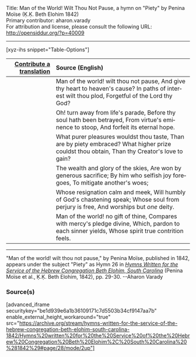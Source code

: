 <html>
<head></head>
<body>
Title: Man of the World! Wilt Thou Not Pause, a hymn on "Piety" by Penina Moïse (Ḳ.Ḳ. Beth Elohim 1842)<br />
Primary contributor: aharon.varady<br />
For attribution and license, please consult the following URL: <a href="http://opensiddur.org/?p=40009">http://opensiddur.org/?p=40009</a>
<p />
<hr />

[xyz-ihs snippet="Table-Options"]<table style="margin-left: auto;margin-right: auto;" class="draggable">
<thead><tr><th id="x" style="text-align: right;"><a href="/translate/" target="_blank" rel="noopener">Contribute a translation</a></th><th style="text-align: left;">Source (English)</th></tr></thead>
<tbody>
<tr><td style="vertical-align:top;">
<div class="liturgy" lang="he" style="text-align: right;">

</div></td>

<td style="vertical-align:top;">
<div class="english" lang="en" style="text-align: left;">
Man of the world! wilt thou not pause, 
And give thy heart to heaven's cause? 
In paths of interest wilt thou plod, 
Forgetful of the Lord thy God? 
</div></td></tr>


<tr><td style="vertical-align:top;">
<div class="liturgy" lang="he" style="text-align: right;">

</div></td>

<td style="vertical-align:top;">
<div class="english" lang="en" style="text-align: left;">
Oh! turn away from life's parade, 
Before thy soul hath been betrayed, 
From virtue's eminence to stoop, 
And forfeit its eternal hope. 
</div></td></tr>


<tr><td style="vertical-align:top;">
<div class="liturgy" lang="he" style="text-align: right;">

</div></td>

<td style="vertical-align:top;">
<div class="english" lang="en" style="text-align: left;">
What purer pleasures wouldst thou taste, 
Than are by piety embraced? 
What higher prize couldst thou obtain, 
Than thy Creator's love to gain? 
</div></td></tr>


<tr><td style="vertical-align:top;">
<div class="liturgy" lang="he" style="text-align: right;">

</div></td>

<td style="vertical-align:top;">
<div class="english" lang="en" style="text-align: left;">
The wealth and glory of the skies, 
Are won by generous sacrifice; 
By him who selfish joy foregoes, 
To mitigate another's woes; 
</div></td></tr>


<tr><td style="vertical-align:top;">
<div class="liturgy" lang="he" style="text-align: right;">

</div></td>

<td style="vertical-align:top;">
<div class="english" lang="en" style="text-align: left;">
Whose resignation calm and meek, 
Will humbly of God's chastening speak; 
Whose soul from perjury is free, 
And worships but <em>one</em> deity. 
</div></td></tr>


<tr><td style="vertical-align:top;">
<div class="liturgy" lang="he" style="text-align: right;">

</div></td>

<td style="vertical-align:top;">
<div class="english" lang="en" style="text-align: left;">
Man of the world! no gift of thine, 
Compares with mercy's pledge divine, 
Which, pardon to each sinner yields, 
Whose spirit true contrition feels.
</div></td></tr>
</tbody></table>

<hr />

"Man of the world! wilt thou not pause," by Penina Moïse, published in 1842, appears under the subject "Piety" as Hymn 26 in <em><a href="/?p=39305">Hymns Written for the Service of the Hebrew Congregation Beth Elohim, South Carolina</a></em> (Penina Moïse et al., Ḳ.Ḳ. Beth Elohim, 1842), pp. 29-30. --Aharon Varady

<h3>Source(s)</h3>

[advanced_iframe securitykey="be1d939e6a1b36109171c7d5503b34cf9147aa7b" enable_external_height_workaround="true" src="https://archive.org/stream/hymns-written-for-the-service-of-the-hebrew-congregation-beth-elohim-south-carolina-1842/Hymns%20written%20for%20the%20Service%20of%20the%20Hebrew%20Congregation%20Beth%20Elohim%2C%20South%20Carolina%20%281842%29#page/28/mode/2up"]

&nbsp; 
</body>
</html>
